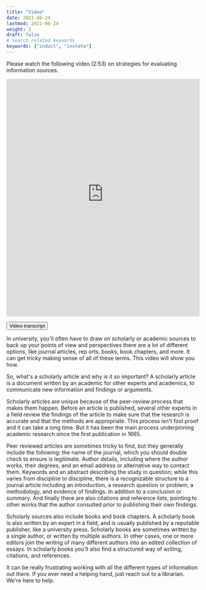 ```yaml
---
title: "Video"
date: 2021-06-24
lastmod: 2021-06-24
weight: 2
draft: false
# search related keywords
keywords: ["induct", "instate"]
---
```


Please watch the following video (2:53) on strategies for evaluating information sources. 

<script src="https://h5pstudio.ecampusontario.ca/modules/contrib/h5p/vendor/h5p/h5p-core/js/h5p-resizer.js" charset="UTF-8"></script>
<iframe src="https://h5pstudio.ecampusontario.ca/h5p/23303/embed" width="100%" height="620" frameborder="0" allowfullscreen="allowfullscreen"></iframe><script src="https://h5pstudio.ecampusontario.ca/modules/contrib/h5p/vendor/h5p/h5p-core/js/h5p-resizer.js" charset="UTF-8"></script>

<link rel="stylesheet" href="https://www.w3schools.com/w3css/4/w3.css">


<button onclick="myFunction('Demo1')" class="w3-btn w3-block w3-red w3-left-align">Video transcript</button>
<div id="Demo1" class="w3-container w3-hide">
<p>In university, you'll often have to draw on scholarly
or academic sources to back up your points of view and perspectives
there are a lot of different options, like journal articles, rep
orts, books, book chapters, and more. It can get tricky making sense of all of these terms. This video will show you how.</p>


<p>So, what's a scholarly article and why is it so important? A scholarly article is a document written by an academic
for other experts and academics, to communicate new information and findings or arguments. </p>

<p>Scholarly articles are unique because of the peer-review process that makes them happen.
Before an article is published, several other experts in a field review the
findings of the article to make sure that the research is accurate and that
the methods are appropriate. This process isn't fool proof and
it can take a long time. But it has been the main process underpinning academic research
since the first publication in 1665.</p>


<p>Peer reviewed articles are sometimes
tricky to find, but they generally include the following: the name
of the journal, which you should double check to ensure is legitimate.
Author details, including where the author works, their degrees, and an email address or alternative way to contact them.
Keywords and an abstract describing the study
in question; while this varies from discipline to
discipline, there is a recognizable structure to a journal article
including an introduction, a research question or problem,
a methodology, and evidence of findings.
In addition to a conclusion or summary. And finally
there are also citations and reference lists, pointing to other works that the author
consulted prior to publishing their own findings.</p>


<p>Scholarly sources also include books and book chapters.
A scholarly book is also written by an expert in a field, and is usually
published by a reputable publisher, like a university press.
Scholarly books are sometimes written by a single author, or written by multiple authors. In other cases, one
or more editors join the writing of many different authors into an edited collection of essays. In scholarly books
you'll also find a structured way of writing, citations,
and references.</p>


<p>It can be really frustrating working with
all the different types of information out there. If you ever need a helping
hand, just reach out to a librarian. We're here to help.</p>



</div>

</div>
<script>
function myFunction(id) {
  var x = document.getElementById(id);
  if (x.className.indexOf("w3-show") == -1) {
    x.className += " w3-show";
  } else { 
    x.className = x.className.replace(" w3-show", "");
  }
}
</script>